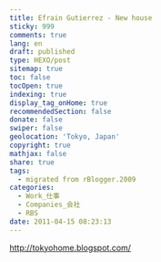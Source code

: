 ```yaml
---
title: Efrain Gutierrez - New house
sticky: 999
comments: true
lang: en
draft: published
type: HEXO/post
sitemap: true
toc: false
tocOpen: true
indexing: true
display_tag_onHome: true
recommendedSection: false
donate: false
swiper: false
geolocation: 'Tokyo, Japan'
copyright: true
mathjax: false
share: true
tags:
  - migrated from rBlogger.2009
categories:
  - Work_仕事
  - Companies_会社
  - RBS
date: 2011-04-15 08:23:13
---
```


 http://tokyohome.blogspot.com/